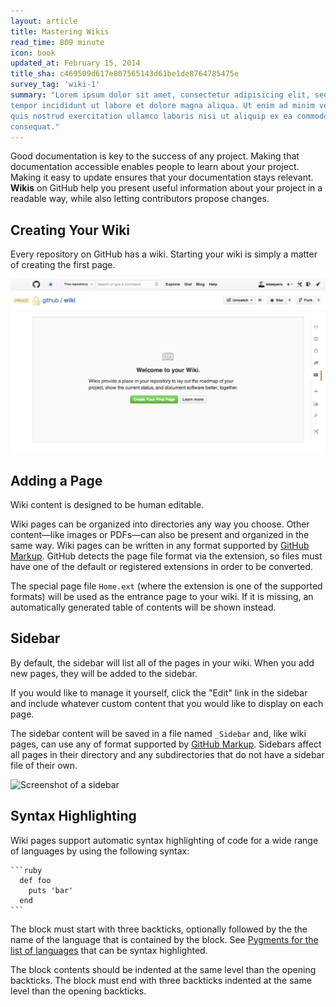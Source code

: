 ```yaml
---
layout: article
title: Mastering Wikis
read_time: 809 minute
icon: book
updated_at: February 15, 2014
title_sha: c469509d617e807565143d61be1de8764785475e
survey_tag: 'wiki-1'
summary: "Lorem ipsum dolor sit amet, consectetur adipisicing elit, sed do eiusmod
tempor incididunt ut labore et dolore magna aliqua. Ut enim ad minim veniam,
quis nostrud exercitation ullamco laboris nisi ut aliquip ex ea commodo
consequat."
---
```


Good documentation is key to the success of any project. Making that documentation accessible enables people to learn about your project. Making it easy to update ensures that your documentation stays relevant. **Wikis** on GitHub help you present useful information about your project in a readable way, while also letting contributors propose changes.

## Creating Your Wiki

Every repository on GitHub has a wiki. Starting your wiki is simply a matter of creating the first page.

![Screenshot a starting wiki](wiki-start.png)

## Adding a Page

Wiki content is designed to be human editable. 

Wiki pages can be organized into directories any way you choose. Other content—like images or PDFs—can also be present and organized in the same way. Wiki pages can be written in any format supported by [GitHub Markup](http://github.com/github/markup). GitHub detects the page file format via the extension, so files must have one of the default or registered extensions in order to be converted.

The special page file `Home.ext` (where the extension is one of the supported
formats) will be used as the entrance page to your wiki. If it is missing, an
automatically generated table of contents will be shown instead.

## Sidebar

By default, the sidebar will list all of the pages in your wiki. When you add new pages, they will be added to the sidebar.

If you would like to manage it yourself, click the "Edit" link in the sidebar and include whatever custom content that you would like to display on each page.

The sidebar content will be saved in a file named `_Sidebar` and, like wiki pages, can use any of format supported by [GitHub Markup](http://github.com/github/markup). Sidebars affect all pages in their directory and any subdirectories that do not have a sidebar file of their own.

![Screenshot of a sidebar]()

## Syntax Highlighting

Wiki pages support  automatic syntax highlighting of code for a wide range of
languages by using the following syntax:

    ```ruby
      def foo
        puts 'bar'
      end
    ```

The block must start with three backticks, optionally followed by the the name of the language that is contained by the block. See [Pygments for the list of languages](http://pygments.org/docs/lexers/) that can be syntax highlighted.

The block contents should be indented at the same level than the opening backticks. The block must end with three backticks indented at the same level than the opening backticks.


